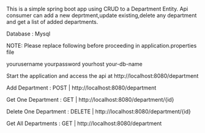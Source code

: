 This is a simple spring boot app using CRUD
to a Department Entity. Api consumer can add
a new deprtment,update existing,delete any
department and get a list of added departments.

Database : Mysql

NOTE: Please replace following before proceeding in application.properties file

yourusername
yourpassword
yourhost
your-db-name

Start the application and access the api at http://localhost:8080/department


Add Department : POST | http://localhost:8080/department

Get One Department : GET | http://localhost:8080/department/{id}

Delete One Department : DELETE | http://localhost:8080/department/{id}

Get All Departments : GET | http://localhost:8080/department


